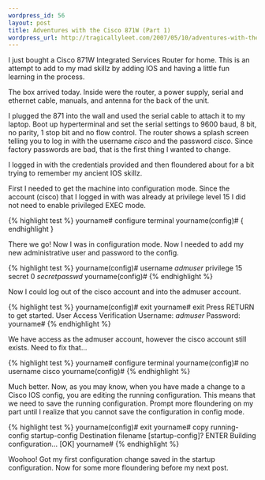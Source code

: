```yaml
--- 
wordpress_id: 56
layout: post
title: Adventures with the Cisco 871W (Part 1)
wordpress_url: http://tragicallyleet.com/2007/05/10/adventures-with-the-cisco-871w-part-1/
---
```

I just bought a Cisco 871W Integrated Services Router for home.  This is an attempt to add to my mad skillz by adding IOS and having a little fun learning in the process.

The box arrived today.  Inside were the router, a power supply, serial and ethernet cable, manuals, and antenna for the back of the unit.

I plugged the 871 into the wall and used the serial cable to attach it to my laptop.  Boot up hyperterminal and set the serial settings to 9600 baud, 8 bit, no parity, 1 stop bit and no flow control.  The router shows a splash screen telling you to log in with the username <em>cisco</em> and the password <em>cisco</em>.  Since factory passwords are bad, that is the first thing I wanted to change.

I logged in with the credentials provided and then floundered about for a bit trying to remember my ancient IOS skillz.

First I needed to get the machine into configuration mode.  Since the account (cisco) that I logged in with was already at privilege level 15 I did not need to enable privileged EXEC mode.

{% highlight test %}
yourname# configure terminal
yourname(config)#
{ endhighlight }

There we go!  Now I was in configuration mode.  Now I needed to add my new administrative user and password to the config.

{% highlight test %}
yourname(config)# username <em>admuser</em> privilege 15 secret 0 <em>secretpasswd</em>
yourname(config)#
{% endhighlight %}

Now I could log out of the cisco account and into the admuser account.

{% highlight test %}
yourname(config)# exit
yourname# exit
Press RETURN to get started.
User Access Verification
Username: <em>admuser</em>
Password:
yourname#
{% endhighlight %}

We have access as the admuser account, however the cisco account still exists.   Need to fix that...

{% highlight test %}
yourname# configure terminal
yourname(config)# no username cisco
yourname(config)#
{% endhighlight %}

Much better.  Now, as you may know, when you have made a change to a Cisco IOS config, you are editing the running configuration.  This means that we need to save the running configuration.  Prompt more floundering on my part until I realize that you cannot save the configuration in config mode.

{% highlight test %}
yourname(config)# exit
yourname# copy running-config startup-config
Destination filename [startup-config]? ENTER
Building configuration...
[OK]
yourname#
{% endhighlight %}

Woohoo!  Got my first configuration change saved in the startup configuration.  Now for some more floundering before my next post.
